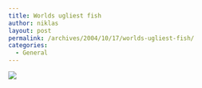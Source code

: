```yaml
---
title: Worlds ugliest fish
author: niklas
layout: post
permalink: /archives/2004/10/17/worlds-ugliest-fish/
categories:
  - General
---
```

[<img border="0" src="http://images.buzznet.com/assets/users4/miksu/default/gallery-msg-1098012199-2.jpg" />][1]

 [1]: http://miksu.buzznet.com/user/?id=586529